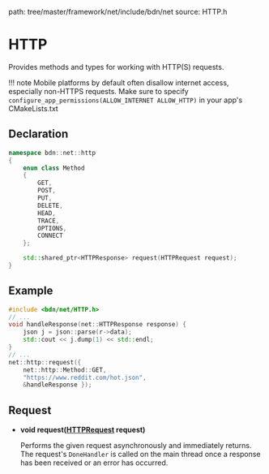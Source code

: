 path: tree/master/framework/net/include/bdn/net
source: HTTP.h

# HTTP

Provides methods and types for working with HTTP(S) requests.

!!! note
	Mobile platforms by default often disallow internet access, especially non-HTTPS requests. 
	Make sure to specify `configure_app_permissions(ALLOW_INTERNET ALLOW_HTTP)` in your app's CMakeLists.txt

## Declaration

```C++
namespace bdn::net::http
{
    enum class Method
    {
        GET,
        POST,
        PUT,
        DELETE,
        HEAD,
        TRACE,
        OPTIONS,
        CONNECT
    };

    std::shared_ptr<HTTPResponse> request(HTTPRequest request);
}
```

## Example

```C++
#include <bdn/net/HTTP.h>
// ...
void handleResponse(net::HTTPResponse response) {
	json j = json::parse(r->data);
	std::cout << j.dump(1) << std::endl;
}
// ...
net::http::request({
	net::http::Method::GET, 
	"https://www.reddit.com/hot.json", 
	&handleResponse });
```

## Request

* **void request([HTTPRequest](http_request.md) request)**
	
	Performs the given request asynchronously and immediately returns. The request's `DoneHandler` is called on the main thread once a response has been received or an error has occurred.


